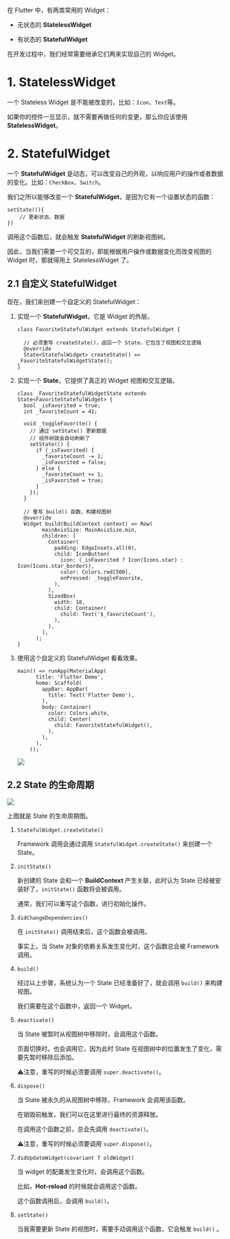 在 Flutter 中，有两类常用的 Widget：  
  
-   无状态的 **StatelessWidget**
  
  
  - 有状态的 **StatefulWidget**

在开发过程中，我们经常需要继承它们两来实现自己的 Widget。


# 1. StatelessWidget

一个 Stateless Widget 是不能被改变的，比如：`Icon`、`Text`等。  

如果你的控件一旦显示，就不需要再做任何的变更，那么你应该使用 **StatelessWidget**。

# 2. StatefulWidget

一个 **StatefulWidget** 是动态，可以改变自己的外观，以响应用户的操作或者数据的变化。比如：`CheckBox`、`Switch`。  

我们之所以能够改变一个 **StatefulWidget**，是因为它有一个设置状态的函数：  

```
setState((){
    // 更新状态、数据
})
```

调用这个函数后，就会触发 **StatefulWidget** 的刷新视图树。  

因此，当我们需要一个可交互的，即能根据用户操作或数据变化而改变视图的 Widget
时，那就得用上 StatelessWidget 了。

## 2.1 自定义 StatefulWidget

现在，我们来创建一个自定义的 StatefulWidget：



1. 实现一个 **StatefulWidget**，它是 Widget 的外层。
    
    
    ```
    class FavoriteStatefulWidget extends StatefulWidget {
    
      // 必须重写 createState()，返回一个 State，它包含了视图和交互逻辑
      @override
      State<StatefulWidget> createState() => _FavoriteStatefulWidgetState();
    }
    ```


2. 实现一个 **State**，它提供了真正的 Widget 视图和交互逻辑。  
    
    ```
    class _FavoriteStatefulWidgetState extends State<FavoriteStatefulWidget> {
      bool _isFavorited = true;
      int _favoriteCount = 41;
    
      void _toggleFavorite() {
        // 通过 setState() 更新数据
        // 组件树就会自动刷新了
        setState(() {
          if (_isFavorited) {
            _favoriteCount -= 1;
            _isFavorited = false;
          } else {
            _favoriteCount += 1;
            _isFavorited = true;
          }
        });
      }
    
      // 重写 build() 函数，构建视图树
      @override
      Widget build(BuildContext context) => Row(
            mainAxisSize: MainAxisSize.min,
            children: [
              Container(
                padding: EdgeInsets.all(0),
                child: IconButton(
                  icon: (_isFavorited ? Icon(Icons.star) : Icon(Icons.star_border)),
                  color: Colors.red[500],
                  onPressed: _toggleFavorite,
                ),
              ),
              SizedBox(
                width: 18,
                child: Container(
                  child: Text('$_favoriteCount'),
                ),
              ),
            ],
          );
    }
    ```
 
 3. 使用这个自定义的 StatefulWidget 看看效果。  
    
    ```
    main() => runApp(MaterialApp(
          title: 'Flutter Demo',
          home: Scaffold(
            appBar: AppBar(
              title: Text('Flutter Demo'),
            ),
            body: Container(
              color: Colors.white,
              child: Center(
                child: FavoriteStatefulWidget(),
              ),
            ),
          ),
        ));
    ```  
    
    ![](https://raw.githubusercontent.com/chenBingX/img/master/Flutter/Flutter-demo8.png)  
    
 
## 2.2 State 的生命周期  

![](https://raw.githubusercontent.com/chenBingX/img/master/Flutter/State生命周期2.png)

上图就是 State 的生命周期图。  

1. `StatefulWidget.createState()` 
    
    Framework 调用会通过调用
   `StatefulWidget.createState()` 来创建一个 State。

2. `initState()`  
    
    新创建的 State 会和一个 **BuildContext** 产生关联，此时认为
   State 已经被安装好了，`initState()` 函数将会被调用。  
   
   通常，我们可以重写这个函数，进行初始化操作。  
   
3. `didChangeDependencies()`  
    
    在 `initState()` 调用结束后，这个函数会被调用。  
    
    事实上，当 State 对象的依赖关系发生变化时，这个函数总会被 Framework 调用。  
    
4. `build()`  
    
    经过以上步骤，系统认为一个 State 已经准备好了，就会调用 `build()` 来构建视图。  
    
    我们需要在这个函数中，返回一个 Widget。  
    
    
5. `deactivate()`  
    
    当 State 被暂时从视图树中移除时，会调用这个函数。  
    
    页面切换时，也会调用它，因为此时 State
    在视图树中的位置发生了变化，需要先暂时移除后添加。
    
    ⚠️注意，重写的时候必须要调用 `super.deactivate()`。
    
 
6. `dispose()`
    
    当 State 被永久的从视图树中移除，Framework 会调用该函数。  
    
    在销毁前触发，我们可以在这里进行最终的资源释放。  
    
    在调用这个函数之前，总会先调用 `deactivate()`。
    
    ⚠️注意，重写的时候必须要调用 `super.dispose()`。


7. `didUpdateWidget(covariant T oldWidget)`  
    
    当 widget 的配置发生变化时，会调用这个函数。  
    
    比如，**Hot-reload** 的时候就会调用这个函数。  
    
    这个函数调用后，会调用 `build()`。  
    
8. `setState()`  
    
    当我需要更新 State 的视图时，需要手动调用这个函数，它会触发 `build()` 。